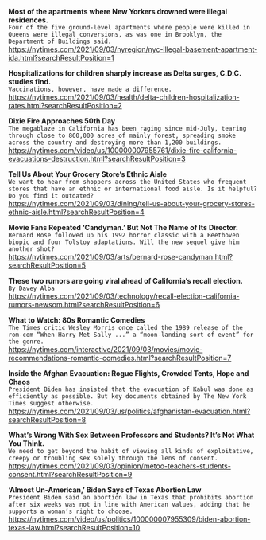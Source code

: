 **Most of the apartments where New Yorkers drowned were illegal residences.**\
`Four of the five ground-level apartments where people were killed in Queens were illegal conversions, as was one in Brooklyn, the Department of Buildings said.`\
https://nytimes.com/2021/09/03/nyregion/nyc-illegal-basement-apartment-ida.html?searchResultPosition=1

**Hospitalizations for children sharply increase as Delta surges, C.D.C. studies find.**\
`Vaccinations, however, have made a difference.`\
https://nytimes.com/2021/09/03/health/delta-children-hospitalization-rates.html?searchResultPosition=2

**Dixie Fire Approaches 50th Day**\
`The megablaze in California has been raging since mid-July, tearing through close to 860,000 acres of mainly forest, spreading smoke across the country and destroying more than 1,200 buildings.`\
https://nytimes.com/video/us/100000007955761/dixie-fire-california-evacuations-destruction.html?searchResultPosition=3

**Tell Us About Your Grocery Store’s Ethnic Aisle**\
`We want to hear from shoppers across the United States who frequent stores that have an ethnic or international food aisle. Is it helpful? Do you find it outdated?`\
https://nytimes.com/2021/09/03/dining/tell-us-about-your-grocery-stores-ethnic-aisle.html?searchResultPosition=4

**Movie Fans Repeated ‘Candyman.’ But Not The Name of Its Director.**\
`Bernard Rose followed up his 1992 horror classic with a Beethoven biopic and four Tolstoy adaptations. Will the new sequel give him another shot?`\
https://nytimes.com/2021/09/03/arts/bernard-rose-candyman.html?searchResultPosition=5

**These two rumors are going viral ahead of California’s recall election.**\
`By Davey Alba`\
https://nytimes.com/2021/09/03/technology/recall-election-california-rumors-newsom.html?searchResultPosition=6

**What to Watch: 80s Romantic Comedies**\
`The Times critic Wesley Morris once called the 1989 release of the rom-com “When Harry Met Sally ...” a “moon-landing sort of event” for the genre.`\
https://nytimes.com/interactive/2021/09/03/movies/movie-recommendations-romantic-comedies.html?searchResultPosition=7

**Inside the Afghan Evacuation: Rogue Flights, Crowded Tents, Hope and Chaos**\
`President Biden has insisted that the evacuation of Kabul was done as efficiently as possible. But key documents obtained by The New York Times suggest otherwise.`\
https://nytimes.com/2021/09/03/us/politics/afghanistan-evacuation.html?searchResultPosition=8

**What’s Wrong With Sex Between Professors and Students? It’s Not What You Think.**\
`We need to get beyond the habit of viewing all kinds of exploitative, creepy or troubling sex solely through the lens of consent. `\
https://nytimes.com/2021/09/03/opinion/metoo-teachers-students-consent.html?searchResultPosition=9

**‘Almost Un-American,’ Biden Says of Texas Abortion Law**\
`President Biden said an abortion law in Texas that prohibits abortion after six weeks was not in line with American values, adding that he supports a woman’s right to choose.`\
https://nytimes.com/video/us/politics/100000007955309/biden-abortion-texas-law.html?searchResultPosition=10

